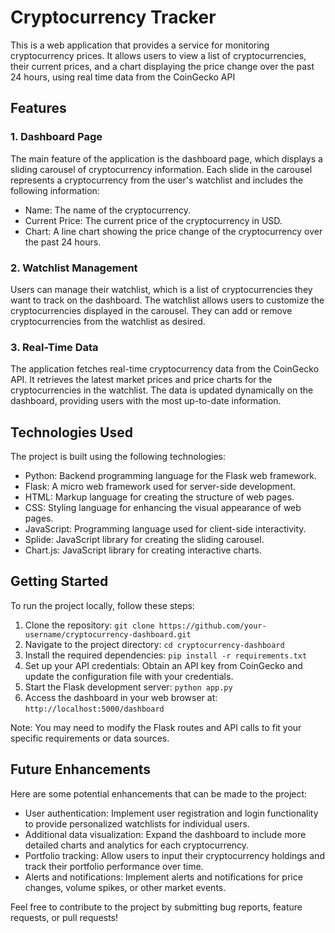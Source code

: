 # Cryptocurrency Tracker

This is a web application that provides a service for monitoring cryptocurrency prices. It allows users to view a list of cryptocurrencies, their current prices, and a chart displaying the price change over the past 24 hours, using real time data from the CoinGecko API

## Features

### 1. Dashboard Page

The main feature of the application is the dashboard page, which displays a sliding carousel of cryptocurrency information. Each slide in the carousel represents a cryptocurrency from the user's watchlist and includes the following information:

- Name: The name of the cryptocurrency.
- Current Price: The current price of the cryptocurrency in USD.
- Chart: A line chart showing the price change of the cryptocurrency over the past 24 hours.

### 2. Watchlist Management

Users can manage their watchlist, which is a list of cryptocurrencies they want to track on the dashboard. The watchlist allows users to customize the cryptocurrencies displayed in the carousel. They can add or remove cryptocurrencies from the watchlist as desired.

### 3. Real-Time Data

The application fetches real-time cryptocurrency data from the CoinGecko API. It retrieves the latest market prices and price charts for the cryptocurrencies in the watchlist. The data is updated dynamically on the dashboard, providing users with the most up-to-date information.

## Technologies Used

The project is built using the following technologies:

- Python: Backend programming language for the Flask web framework.
- Flask: A micro web framework used for server-side development.
- HTML: Markup language for creating the structure of web pages.
- CSS: Styling language for enhancing the visual appearance of web pages.
- JavaScript: Programming language used for client-side interactivity.
- Splide: JavaScript library for creating the sliding carousel.
- Chart.js: JavaScript library for creating interactive charts.

## Getting Started

To run the project locally, follow these steps:

1. Clone the repository: `git clone https://github.com/your-username/cryptocurrency-dashboard.git`
2. Navigate to the project directory: `cd cryptocurrency-dashboard`
3. Install the required dependencies: `pip install -r requirements.txt`
4. Set up your API credentials: Obtain an API key from CoinGecko and update the configuration file with your credentials.
5. Start the Flask development server: `python app.py`
6. Access the dashboard in your web browser at: `http://localhost:5000/dashboard`

Note: You may need to modify the Flask routes and API calls to fit your specific requirements or data sources.

## Future Enhancements

Here are some potential enhancements that can be made to the project:

- User authentication: Implement user registration and login functionality to provide personalized watchlists for individual users.
- Additional data visualization: Expand the dashboard to include more detailed charts and analytics for each cryptocurrency.
- Portfolio tracking: Allow users to input their cryptocurrency holdings and track their portfolio performance over time.
- Alerts and notifications: Implement alerts and notifications for price changes, volume spikes, or other market events.

Feel free to contribute to the project by submitting bug reports, feature requests, or pull requests!

